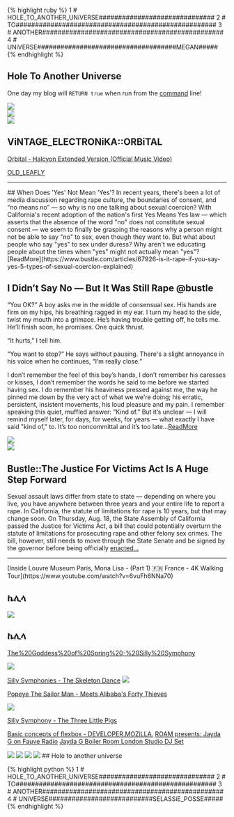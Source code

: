  {% highlight ruby %}
1 # HOLE_TO_ANOTHER_UNiVERSE##############################
2 # TO####################################################
3 # ANOTHER###############################################
4 # UNiVERSE####################################MEGAN#####
{% endhighlight %}

## Hole To Another Universe
One day my blog will `RETURN true` when run from the [command](https://youtu.be/EDuvO_Qpk2s) line!


<IMG src="https://scontent-lax3-2.xx.fbcdn.net/v/t1.6435-9/164647300_287151859437796_3986204225891649460_n.jpg?_nc_cat=103&ccb=1-7&_nc_sid=e3f864&_nc_ohc=v86R7_WVh-gAX-NwtAb&_nc_ht=scontent-lax3-2.xx&oh=00_AT-BjoRlJ5h3-ufbPZjC5_7_lJ6Pc-_wRoGmBYZKJEj96Q&oe=6339CC8A">
<div class='twoPanelSpread'>
  <div class='row'>
    <div class='panelColumn'>
      <div class='leftColumn'>
        <a href="https://live.staticflickr.com/8336/8426331812_40a04cc462_z.jpg"  target="_blank"><img src="https://imgix.bustle.com/lovelace/getty/539580102.jpg"> </a>
        </div>
    </div>
    <div class='panelColumn'>
      <div class='rightColumn'>
        <a href="https://live.staticflickr.com/8336/8426331812_40a04cc462_z.jpg"  target="_blank"><img src="https://imgix.bustle.com/lovelace/getty/539580102.jpg"> </a>
         </div>
    </div>
  </div>
</div>





## ViNTAGE_ELECTRONiKA::ORBiTAL 
[Orbital - Halcyon Extended Version (Official Music Video)](https://www.youtube.com/watch?v=OO-jHGCX2Gc) 

[OLD_LEAFLY](https://web.archive.org/web/20150317133139/http://www.leafly.com/hybrid/blue-crack)
<hr>
## When Does 'Yes' Not Mean 'Yes'?
In recent years, there's been a lot of media discussion regarding rape culture, the boundaries of consent, and “no means no” — so why is no one talking about sexual coercion? With California's recent adoption of the nation's first Yes Means Yes law — which asserts that the absence of the word "no" does not constitute sexual consent — we seem to finally be grasping the reasons why a person might not be able to say "no" to sex, even though they want to. But what about people who say "yes" to sex under duress? Why aren't we educating people about the times when "yes" might not actually mean "yes"?
[ReadMore](https://www.bustle.com/articles/67926-is-it-rape-if-you-say-yes-5-types-of-sexual-coercion-explained)

## I Didn’t Say No — But It Was Still Rape @bustle
“You OK?” A boy asks me in the middle of consensual sex. His hands are firm on my hips, his breathing ragged in my ear. I turn my head to the side, twist my mouth into a grimace. He’s having trouble getting off, he tells me. He’ll finish soon, he promises. One quick thrust.

“It hurts,” I tell him.

“You want to stop?” He says without pausing. There's a slight annoyance in his voice when he continues, “I’m really close.”

I don’t remember the feel of this boy’s hands, I don’t remember his caresses or kisses, I don’t remember the words he said to me before we started having sex. I do remember his heaviness pressed against me, the way he pinned me down by the very act of what we we're doing; his erratic, persistent, insistent movements, his loud pleasure and my pain. I remember speaking this quiet, muffled answer: “Kind of.” But it’s unclear — I will remind myself later, for days, for weeks, for years — what exactly I have said "kind of," to. It’s too noncommittal and it’s too late...[ReadMore](http://affirmativeconsent.com/how-do-you-ask-for-consent/?hvid=3vSWGR)

<div class='twoPanelSpread'>
  <div class='row'>
    <div class='panelColumn'>
      <div class='leftColumn'>
        <a href="https://open.spotify.com/track/71BKOfgTbVWg7PoMj4JMzP?si=8157769a0f644e11"  target="_blank"><img src="https://imgix.bustle.com/lovelace/getty/539580102.jpg"> </a>
        </div>
    </div>
    <div class='panelColumn'>
      <div class='rightColumn'>
        <a href="https://open.spotify.com/track/71BKOfgTbVWg7PoMj4JMzP?si=8157769a0f644e11"  target="_blank"><img src="https://imgix.bustle.com/lovelace/getty/539580102.jpg"> </a>
         </div>
    </div>
  </div>
</div>



## Bustle::The Justice For Victims Act Is A Huge Step Forward
Sexual assault laws differ from state to state — depending on where you live, you have anywhere between three years and your entire life to report a rape. In California, the statute of limitations for rape is 10 years, but that may change soon. On Thursday, Aug. 18, the State Assembly of California passed the Justice for Victims Act, a bill that could potentially overturn the statute of limitations for prosecuting rape and other felony sex crimes. The bill, however, still needs to move through the State Senate and be signed by the governor before being officially [enacted...]()

<hr>
[Inside Louvre Museum Paris, Mona Lisa - (Part 1) 🇫🇷 France - 4K Walking Tour](https://www.youtube.com/watch?v=6vuFh6NNa70)

## ኬሊላ
<IMG src="https://thephotoacademy.com/storage/magazine/444/THE-PHOTO-ACADEMY-courses-nature-7.jpg">

## ኬሊላ

[The%20Goddess%20of%20Spring%20-%20Silly%20Symphony](https://www.youtube.com/watch?v=pBo8NOarYMo)

<IMG src="https://i.pinimg.com/736x/cd/50/a0/cd50a0503ac8c96e7de28371d258e99f--disney-posters-classic.jpg">

[Silly Symphonies - The Skeleton Dance](https://www.youtube.com/watch?v=vOGhAV-84iI)
<IMG src="https://m.media-amazon.com/images/M/MV5BOWRmNDI2MWEtNzIwNi00ZTFjLThlNjYtZjEwOTdhZTI3NDM5XkEyXkFqcGdeQXVyNjYyODY4NDU@._V1_FMjpg_UX1000_.jpg">

[Popeye The Sailor Man - Meets Alibaba's Forty Thieves](https://www.youtube.com/watch?v=W0uqdyMns9M)

<IMG src="https://dygtyjqp7pi0m.cloudfront.net/i/28385/24833978_1.jpg?v=8D397A887547150">

[Silly Symphony - The Three Little Pigs](https://www.youtube.com/watch?v=FsZ61cCieaM)

[Basic concepts of flexbox - DEVELOPER.MOZiLLA.](https://developer.mozilla.org/en-US/docs/Web/CSS/CSS_Flexible_Box_Layout/Basic_Concepts_of_Flexbox)
[ROAM presents: Jayda G on Fauve Radio](youtube.com/watch?v=63wzhFt3Bas)
[Jayda G Boiler Room London Studio DJ Set](https://www.youtube.com/watch?v=EPjoLWoW_Lw)




<IMG src="https://pyxis.nymag.com/v1/imgs/e64/fc3/75f3082d8daefc6f9a51c2b21e35efb31d-1----.2x.w710.jpg">
<IMG src="https://pyxis.nymag.com/v1/imgs/965/7de/754b2a193291dc70ec34e73dafcc8a3e1c-funny-anniversary-card-valentines-day-ca.2x.h473.w710.jpg">
<IMG src="https://www.livetalentnow.com/wp-content/uploads/gravity_forms/1-ef723e2dced7176b663016787e182fa3/2018/11/23F153EF-EFAE-4DFE-8BF2-0A20BA9530D1.jpeg">
<IMG src="https://64.media.tumblr.com/278a1d44cb2532ba54c03fe01a2310b1/tumblr_pko5s5RsBj1qzoxf3o1_1280.jpg">
## Hole to another universe 

 {% highlight python %}
1 # HOLE_TO_ANOTHER_UNiVERSE##############################
2 # TO####################################################
3 # ANOTHER###############################################
4 # UNiVERSE###########################SELASSiE_POSSE#####
{% endhighlight %}